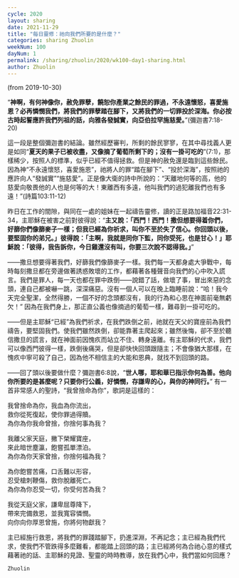```yaml
---
cycle: 2020
layout: sharing
date: 2021-11-29
title: "每日靈修：祂向我們所要的是什麼？"
categories: sharing Zhuolin
weekNum: 100
dayNum: 1
permalink: /sharing/zhuolin/2020/wk100-day1-sharing.html
author: Zhuolin
---
```

(from 2019-10-30)

“**神啊，有何神像你，赦免罪孽，饒恕你產業之餘民的罪過，不永遠懷怒，喜愛施恩？必再憐憫我們，將我們的罪孽踏在腳下，又將我們的一切罪投於深海。你必按古時起誓應許我們列祖的話，向雅各發誠實，向亞伯拉罕施慈愛。**”(彌迦書7:18-20)  

這一段是整個彌迦書的結論。雖然經歷審判，所剩的餘民寥寥，在其中尋找義人更是如同“**夏天的果子已被收盡，又像摘了葡萄所剩下的；沒有一掛可吃的**”(7:1)，那樣稀少，按照人的標準，似乎已經不值得拯救。但是神的赦免還是臨到這些餘民。因為神“不永遠懷怒，喜愛施恩”，祂將人的罪“踏在腳下”、“投於深海”，按照祂的應許向人“發誠實”“施慈愛”。正是像大衛的詩中所說的：“天離地何等的高，他的慈愛向敬畏他的人也是何等的大！東離西有多遠，他叫我們的過犯離我們也有多遠！”(詩篇103:11-12)  

昨日在工作的間隙，與同在一處的姐妹在一起禱告靈修，讀的正是路加福音22:31-34，主耶穌在被害之前對彼得說：“**主又說：「西門！西門！撒但想要得着你們，好篩你們像篩麥子一樣；但我已經為你祈求，叫你不至於失了信心。你回頭以後，要堅固你的弟兄。」彼得說：「主啊，我就是同你下監，同你受死，也是甘心！」耶穌說：「彼得，我告訴你，今日雞還沒有叫，你要三次說不認得我。」**”  

——撒旦想要得著我們，好篩我們像篩麥子一樣。我們每一天都身處大爭戰中，每時每刻撒旦都在旁邊做著誘惑敗壞的工作，都藉著各種聲音向我們的心中吹入謊言。我們是罪人，每一天也都在罪中跌倒——說錯了話，做壞了事，冒出來惡的念頭，連自己都被嚇一跳，深深痛惡。沒有一個人可以在晚上臨睡前說：“哈！我今天完全聖潔，全然得勝，一個不好的念頭都沒有，我的行為和心思在神面前毫無虧欠！” 因為在我們身上，那正直公義也像摘過的葡萄一樣，難尋到一掛可吃的。  

——但是主耶穌“已經”為我們祈求，在我們跌倒之前，祂就在天父的寶座前為我們禱告，要堅固我們。使我們雖然跌倒，卻能靠著主爬起來；雖然後悔，卻不至於聽信撒旦的謊言，就在神面前因愧疚而站立不住、轉身遠離。有主耶穌的代求，我們可以像西門彼得一樣，跌倒後痛哭，但是卻快快回頭跟隨主；不會像猶大那樣，在愧疚中寧可殺了自己，因為他不相信主的大能和恩典，就找不到回頭的路。  

——回了頭以後要做什麼？彌迦書6:8說，“**世人哪，耶和華已指示你何為善。他向你所要的是甚麼呢？只要你行公義，好憐憫，存謙卑的心，與你的神同行。**” 有一首非常感人的聖詩，“我曾捨命為你”，歌詞是這樣的：  

我曾捨命為你，我血為你流出，  
救你從死復起，使你罪過得贖。  
為你為你我命曾捨，你捨何事為我？  

我離父家天庭，撇下榮耀寶座，  
來此暗世塵瀛，飽嘗孤單漂泊。  
為你為你天家曾捨，你捨何福為我？  

為你飽嘗苦痛，口舌難以形容，  
忍受槍刺鞭傷，救你脫離死亡。  
為你為你忍受一切，你受何苦為我？  

我從天庭父家，謙卑屈尊降下，  
帶來完備救恩，並我寬容憐憫。  
向你向你厚恩曾施，你將何物獻我？  

主已經施行救恩，將我們的罪踐踏腳下，扔進深淵，不再記念；主已經為我們代求，使我們不管跌得多麼難看，都能踏上回頭的路；主已經將何為合祂心意的樣式藉著祂的話、主耶穌的見證、聖靈的時時教導，放在我們心中，我們當如何回應？  

`Zhuolin`  
